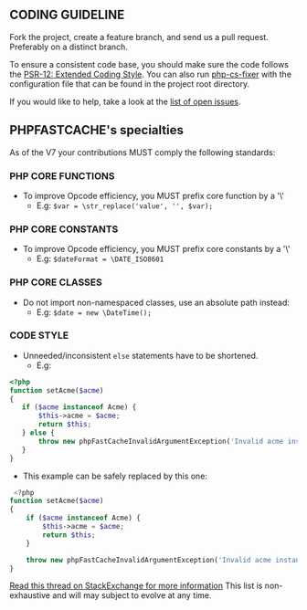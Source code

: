 CODING GUIDELINE
-------------------

Fork the project, create a feature branch, and send us a pull request.
Preferably on a distinct branch.

To ensure a consistent code base, you should make sure the code follows
the [PSR-12: Extended Coding Style](https://www.php-fig.org/psr/psr-12/). You can also
run [php-cs-fixer](https://github.com/FriendsOfPHP/PHP-CS-Fixer) with the
configuration file that can be found in the project root directory.

If you would like to help, take a look at the [list of open issues](https://github.com/PHPSocialNetwork/phpfastcache/issues).

PHPFASTCACHE's specialties 
-------------------
As of the V7 your contributions MUST comply the following standards:

### PHP CORE FUNCTIONS
- To improve Opcode efficiency, you MUST prefix core function by a '\\'
  - E.g: `$var = \str_replace('value', '', $var);`
  
### PHP CORE CONSTANTS
- To improve Opcode efficiency, you MUST prefix core constants by a '\\'
  - E.g: `$dateFormat = \DATE_ISO8601`

### PHP CORE CLASSES
- Do not import non-namespaced classes, use an absolute path instead:  
  - E.g: `$date = new \DateTime();`

### CODE STYLE
- Unneeded/inconsistent `else` statements have to be shortened.
  - E.g: 
 ```php 
 <?php
function setAcme($acme)
{
    if ($acme instanceof Acme) {
        $this->acme = $acme;
        return $this;
    } else {
        throw new phpFastCacheInvalidArgumentException('Invalid acme instance');
    }
}
 ```
  - This example can be safely replaced by this one:
```php 
 <?php
function setAcme($acme)
{
    if ($acme instanceof Acme) {
        $this->acme = $acme;
        return $this;
    } 

    throw new phpFastCacheInvalidArgumentException('Invalid acme instance');
}
 ```
[Read this thread on StackExchange for more information](https://softwareengineering.stackexchange.com/questions/122485/elegant-ways-to-handle-ifif-else-else)
This list is non-exhaustive and will may subject to evolve at any time.
